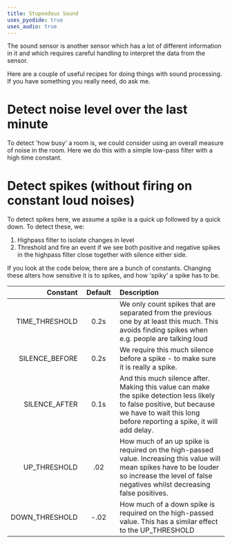 ```yaml
---
title: Stupendous Sound
uses_pyodide: true
uses_audio: true
---
```


The sound sensor is another sensor which has a lot of different information in it and which requires careful handling to interpret the data from the sensor.

Here are a couple of useful recipes for doing things with sound processing. If you have something you really need, do ask me.

# Detect noise level over the last minute

To detect 'how busy' a room is, we could consider using an overall measure of noise in the room. Here we do this with a simple low-pass filter with a high time constant.

<script>
makePyodideBox({
    codeString:`# 60 second time constant
FILTER_TIME_CONSTANT=60
# with such a big time constant we don't necessarily need to record samples very frequently, so I've set this to 5 times a second
SAMPLE_TIME=0.2
import graphs, sensors,time
# The filters module contains my simple high and low pass filters
import filters
graphs.set_style("sound","rgb(0,0,0)",0,1024)
graphs.set_style("noise level","rgb(255,0,0)",0,1024,subgraph_y=1)

lpFilter=filters.LowPassFilter.make_from_time_constant(FILTER_TIME_CONSTANT,SAMPLE_TIME)
c=0
while True:
    sound_level=sensors.sound.get_level()
    noise_level=lpFilter.on_value(sound_level)
    c+=1
    # display room noise level every 10 secs
    if c==50:
        print("ROOM NOISE:",noise_level)
        c=0
    graphs.on_value("sound",sound_level)
    graphs.on_value("noise level",noise_level)
    time.sleep(SAMPLE_TIME) 

`  ,hasConsole:true,hasGraph:true,showCode:true,editable:true,caption:"A very long low-pass filter to estimate room noise levels"})
</script>

# Detect spikes (without firing on constant loud noises)

To detect spikes here, we assume a spike is a quick up followed by a quick down. To detect these, we:

1. Highpass filter to isolate changes in level
2. Threshold and fire an event if we see both positive and negative spikes in the highpass filter close together with silence either side.

If you look at the code below, there are a bunch of constants. Changing these alters how sensitive it is to spikes, and how 'spiky' a spike has to be.

|Constant|&nbsp;Default&nbsp;| Description
|--:|:-:|:--|
| TIME_THRESHOLD | 0.2s | We only count spikes that are separated from the previous one by at least this much. This avoids finding spikes when e.g. people are talking loud
| SILENCE_BEFORE | 0.2s | We require this much silence before a spike - to make sure it is really a spike.
| SILENCE_AFTER | 0.1s | And this much silence after. Making this value can make the spike detection less likely to false positive, but because we have to wait this long before reporting a spike, it will add delay.
| UP_THRESHOLD | .02 | How much of an up spike is required on the high-passed value. Increasing this value will mean spikes have to be louder so increase the level of false negatives whilst decreasing false positives.
| DOWN_THRESHOLD | -.02 | How much of a down spike is required on the high-passed value. This has a similar effect to the UP_THRESHOLD



<script>
makePyodideBox({
    codeString:`
# looking for short jumps in value
HP_TIME_CONSTANT=0.05
# sample quickly
SAMPLE_TIME=0.01


# only notice a knock when we see and up and a down
# between this time
# knock shorter than 0.2 seconds
TIME_THRESHOLD=0.2
# 0.2 seconds of silence before
SILENCE_BEFORE=0.2
# followed by >0.2 seconds of silence
SILENCE_AFTER=0.1


# how loud does a knock need to be
UP_THRESHOLD=20
DOWN_THRESHOLD=-20

import graphs, sensors,time
# The filters module contains my simple high and low pass filters
import filters
graphs.set_style("sound","rgb(0,0,0)",0,1024)
graphs.set_style("hp","rgb(0,255,0)",-256,256,subgraph_y=1)

hpFilter=filters.HighPassFilter.make_from_time_constant(HP_TIME_CONSTANT,SAMPLE_TIME)
c=0

# this is the current threshold position
# if the highpassed value is < -threshold, then
# we set it to -1
# if it is above threshold, then 1
lastPosition=0

lastUp=None
lastDown=None
crossingUp=None

crossingDown=None

while True:
    sound_level=sensors.sound.get_level()
    hp=hpFilter.on_value(sound_level)
    graphs.on_value("sound",sound_level)
    graphs.on_value("hp",hp)
    time.sleep(SAMPLE_TIME) 
    if lastPosition!=-1 and hp<DOWN_THRESHOLD:
        # down transition
        lastPosition=-1
        # mark a transition
        lastDown=crossingDown
        crossingDown=time.time()
    if lastPosition!=1 and hp>UP_THRESHOLD:
        # up transition
        lastPosition=1
        # mark a transition
        lastUp=crossingUp
        crossingUp=time.time()
#    print(crossingUp,crossingDown,lastUp,lastDown)
    if crossingDown!=None and crossingUp!=None and crossingDown>crossingUp:
        if crossingDown-crossingUp<TIME_THRESHOLD and time.time()- crossingDown>SILENCE_AFTER:
                if lastDown==None or (lastDown<crossingUp and crossingUp-lastDown)>SILENCE_BEFORE:
                    print("KNOCK",lastDown,crossingUp)
                lastUp=crossingUp
                lastDown=crossingDown
`  ,hasConsole:true,hasGraph:true,showCode:true,editable:true,caption:"Detecting spikes by detecting stability (high pass value close to zero, followed by up and down spike, followed by stability)"})
</script>






